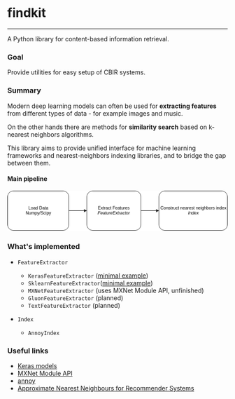 # findkit

----

A Python library for content-based information retrieval.

### Goal

Provide utilities for easy setup of CBIR systems.

### Summary

Modern deep learning models can often be used for **extracting features** from different types of data - for example images and music.

On the other hands there are methods for **similarity search** based on k-nearest neighbors algorithms.

This library aims to provide unified interface for machine learning frameworks and nearest-neighbors indexing libraries, and to bridge the gap between them.

#### Main pipeline

![](resources/Pipeline%20Diagram.png)

### What's implemented

- `FeatureExtractor`
    - `KerasFeatureExtractor` ([minimal example](https://github.com/lambdaofgod/findkit/blob/master/examples/keras%20extractor%20%26%20annoy%20index.ipynb))
    - `SklearnFeatureExtractor`([minimal example](https://github.com/lambdaofgod/findkit/blob/master/examples/sklearn%20extractor%20%26%20annoy%20index.ipynb))
    - `MXNetFeatureExtractor` (uses MXNet Module API, unfinished)
    - `GluonFeatureExtractor` (planned)
    - `TextFeatureExtractor` (planned)
    
- `Index`
    - `AnnoyIndex`
    
    
### Useful links

* [Keras models](https://keras.io/applications/)
* [MXNet Module API](https://mxnet.apache.org/api/python/module/module.html)
* [annoy](https://github.com/spotify/annoy)
* [Approximate Nearest Neighbours for Recommender Systems](https://www.benfrederickson.com/approximate-nearest-neighbours-for-recommender-systems/)